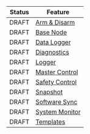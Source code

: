 | Status | Feature |
| --- | --- |
| DRAFT | [Arm & Disarm](ArmDisarm/ArmDisarm.md) |
| DRAFT | [Base Node](BaseNode/BaseNodeOverview.md) |
| DRAFT | [Data Logger](DataLogger/DataLogger.md) |
| DRAFT | [Diagnostics](Diagnostics/Diagnostics.md) |
| DRAFT | [Logger](Logger/Logger.md) | 
| DRAFT | [Master Control](MasterControl/MasterControl.md) |
| DRAFT | [Safety Control](SafetyControl/SafetyControl.md) |
| DRAFT | [Snapshot](Snapshot/Snapshot.md) |
| DRAFT | [Software Sync](SoftwareSync/SoftwareSync.md) |
| DRAFT | [System Monitor](SystemMonitor/SystemMonitor.md) |
| DRAFT | [Templates](Templates/Templates.md) |